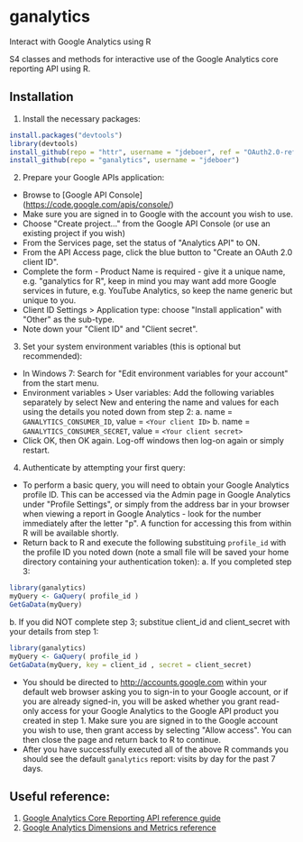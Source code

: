 ganalytics
==========

Interact with Google Analytics using R

S4 classes and methods for interactive use of the Google Analytics core reporting API using R.


Installation
------------

1. Install the necessary packages:

```r
install.packages("devtools")
library(devtools)
install_github(repo = "httr", username = "jdeboer", ref = "OAuth2.0-reference-class")
install_github(repo = "ganalytics", username = "jdeboer")
```
2. Prepare your Google APIs application:
  * Browse to [Google API Console] (https://code.google.com/apis/console/)
  * Make sure you are signed in to Google with the account you wish to use.
  * Choose "Create project..." from the Google API Console (or use an existing project if you wish)
  * From the Services page, set the status of "Analytics API" to ON.
  * From the API Access page, click the blue button to "Create an OAuth 2.0 client ID".
  * Complete the form - Product Name is required - give it a unique name, e.g. "ganalytics for R", keep in mind you may want add more Google services in future, e.g. YouTube Analytics, so keep the name generic but unique to you.
  * Client ID Settings > Application type: choose "Install application" with "Other" as the sub-type.
  * Note down your "Client ID" and "Client secret".

3. Set your system environment variables (this is optional but recommended):
  * In Windows 7: Search for "Edit environment variables for your account" from the start menu.
  * Environment variables > User variables: Add the following variables separately by select New and entering the name and values for each using the details you noted down from step 2:
  a. name = `GANALYTICS_CONSUMER_ID`, value = `<Your client ID>`
  b. name = `GANALYTICS_CONSUMER_SECRET`, value = `<Your client secret>`
  * Click OK, then OK again. Log-off windows then log-on again or simply restart.

4. Authenticate by attempting your first query:
  * To perform a basic query, you will need to obtain your Google Analytics profile ID. This can be accessed via the Admin page in Google Analytics under "Profile Settings", or simply from the address bar in your browser when viewing a report in Google Analytics - look for the number immediately after the letter "p". A function for accessing this from within R will be available shortly.
  * Return back to R and execute the following substituing `profile_id` with the profile ID you noted down (note a small file will be saved your home directory containing your authentication token):
  a. If you completed step 3:

```r
library(ganalytics)
myQuery <- GaQuery( profile_id )
GetGaData(myQuery)
```
  b. If you did NOT complete step 3; substitue client_id and client_secret with your details from step 1:

```r
library(ganalytics)
myQuery <- GaQuery( profile_id )
GetGaData(myQuery, key = client_id , secret = client_secret)  
```
  * You should be directed to http://accounts.google.com within your default web browser asking you to sign-in to your Google account, or if you are already signed-in, you will be asked whether you grant read-only access for your Google Analytics to the Google API product you created in step 1. Make sure you are signed in to the Google account you wish to use, then grant access by selecting "Allow access". You can then close the page and return back to R to continue.
  * After you have successfully executed all of the above R commands you should see the default `ganalytics` report: visits by day for the past 7 days.


Useful reference:
-----------------

1. [Google Analytics Core Reporting API reference guide](https://developers.google.com/analytics/devguides/reporting/core/v3/reference)
2. [Google Analytics Dimensions and Metrics reference](https://developers.google.com/analytics/devguides/reporting/core/dimsmets)
